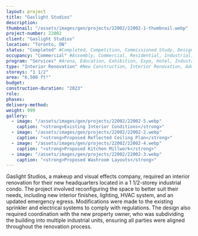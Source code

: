 ```yaml
---
layout: project 
title: "Gaslight Studios"
description: 
thumbnail: "/assets/images/gen/projects/22002/22002-1-thumbnail.webp"
project-number: 22002
client: "Gaslight Studios"
location: "Toronto, ON"
status: "Completed" #Completed, Competition, Commissioned Study, Design Development, Construction, Demolished, Study
occupancy: "Commercial" #Assembly, Commercial, Residential, Industrial, Institutional  
program: "Services" #Arena, Education, Exhibition, Expo, Hotel, Industrial, Industry, Infrastructure, Landscape, Leisure, Library, Masterplan, Mixed Use, Museum/Gallery, Office, Parking, Publicspace, Religion, Research, Residential, Restaurant/Bar, Retail, Scenography, Services, Theatre
type: "Interior Renovation" #New Construction, Interior Renovation, Addition, Adaptive Reuse
storeys: "1 1/2"
area: "6,500 ft²"
budget: 
construction-duration: "2023"
role: 
phases: 
delivery-method: 
weight: 999
gallery:
  - image: "/assets/images/gen/projects/22002/22002-5.webp"
    caption: "<strong>Existing Interior Conditions</strong>"
  - image: "/assets/images/gen/projects/22002/22002-2.webp"
    caption: "<strong>Proposed Reflected Ceiling Plan</strong>"
  - image: "/assets/images/gen/projects/22002/22002-4.webp"
    caption: "<strong>Proposed Kitchen Millwork</strong>"
  - image: "/assets/images/gen/projects/22002/22002-3.webp"
    caption: "<strong>Proposed Washroom Layouts</strong>"
---
```

Gaslight Studios, a makeup and visual effects company, required an interior renovation for their new headquarters located in a 1 1/2-storey industrial condo. The project involved reconfiguring the space to better suit their needs, including new interior finishes, lighting, HVAC system, and an updated emergency egress. Modifications were made to the existing sprinkler and electrical systems to comply with regulations. The design also required coordination with the new property owner, who was subdividing the building into multiple industrial units, ensuring all parties were aligned throughout the renovation process.
